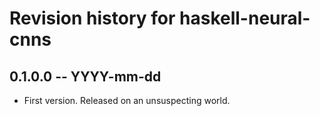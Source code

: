 # Revision history for haskell-neural-cnns

## 0.1.0.0  -- YYYY-mm-dd

* First version. Released on an unsuspecting world.
